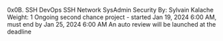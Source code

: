 0x0B. SSH
DevOps
SSH
Network
SysAdmin
Security
 By: Sylvain Kalache
 Weight: 1
 Ongoing second chance project - started Jan 19, 2024 6:00 AM, must end by Jan 25, 2024 6:00 AM
 An auto review will be launched at the deadline

